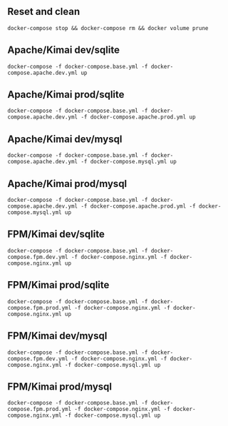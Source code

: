 
## Reset and clean

    docker-compose stop && docker-compose rm && docker volume prune

## Apache/Kimai dev/sqlite

    docker-compose -f docker-compose.base.yml -f docker-compose.apache.dev.yml up

## Apache/Kimai prod/sqlite

    docker-compose -f docker-compose.base.yml -f docker-compose.apache.dev.yml -f docker-compose.apache.prod.yml up

## Apache/Kimai dev/mysql

    docker-compose -f docker-compose.base.yml -f docker-compose.apache.dev.yml -f docker-compose.mysql.yml up

## Apache/Kimai prod/mysql

    docker-compose -f docker-compose.base.yml -f docker-compose.apache.dev.yml -f docker-compose.apache.prod.yml -f docker-compose.mysql.yml up

## FPM/Kimai dev/sqlite

    docker-compose -f docker-compose.base.yml -f docker-compose.fpm.dev.yml -f docker-compose.nginx.yml -f docker-compose.nginx.yml up

## FPM/Kimai prod/sqlite

    docker-compose -f docker-compose.base.yml -f docker-compose.fpm.prod.yml -f docker-compose.nginx.yml -f docker-compose.nginx.yml up

## FPM/Kimai dev/mysql

    docker-compose -f docker-compose.base.yml -f docker-compose.fpm.dev.yml -f docker-compose.nginx.yml -f docker-compose.nginx.yml -f docker-compose.mysql.yml up

## FPM/Kimai prod/mysql

    docker-compose -f docker-compose.base.yml -f docker-compose.fpm.prod.yml -f docker-compose.nginx.yml -f docker-compose.nginx.yml -f docker-compose.mysql.yml up

